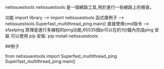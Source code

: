 netissuestools
netissuestools 是一個網路工具,用於進行一些網路上的檢查。

功能
import library --> import netissuestools
函式庫例子 --> netissuestools.Superfast_multithread_ping.main()
直接使用cmd指令 --> sfastping
原理是進行多線程的ping功能,65535個ip可以在約1分鐘內完成ping
安裝
可以使用 pip 安裝: pip install netissuestools

##例子

from netissuestools import Superfast_multithread_ping Superfast_multithread_ping.main()

